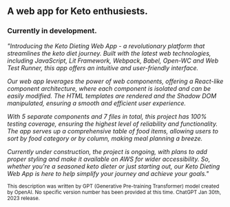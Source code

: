 ## A web app for Keto enthusiests.
### Currently in development.

*"Introducing the Keto Dieting Web App - a revolutionary platform that streamlines the keto diet journey. Built with the latest web technologies, including JavaScript, Lit Framework, Webpack, Babel, Open-WC and Web Test Runner, this app offers an intuitive and user-friendly interface.*

*Our web app leverages the power of web components, offering a React-like component architecture, where each component is isolated and can be easily modified. The HTML templates are rendered and the Shadow DOM manipulated, ensuring a smooth and efficient user experience.*

*With 5 separate components and 7 files in total, this project has 100% testing coverage, ensuring the highest level of reliability and functionality. The app serves up a comprehensive table of food items, allowing users to sort by food category or by column, making meal planning a breeze.*

*Currently under construction, the project is ongoing, with plans to add proper styling and make it available on AWS for wider accessibility. So, whether you're a seasoned keto dieter or just starting out, our Keto Dieting Web App is here to help simplify your journey and achieve your goals."*

<sub>This description was written by GPT (Generative Pre-training Transformer) model created by OpenAI. No specific version number has been provided at this time. ChatGPT Jan 30th, 2023 release.</sub>
